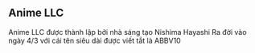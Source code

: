 ## Anime LLC
Anime LLC được thành lập bởi nhà sáng tạo Nishima Hayashi
Ra đời vào ngày 4/3 với cái tên siêu dài được viết tắt là ABBV10
